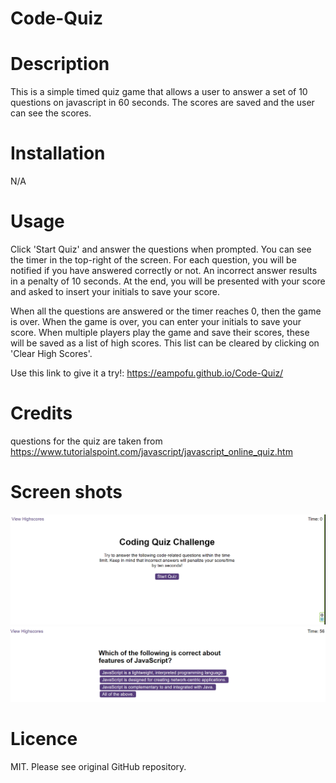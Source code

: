 # Code-Quiz
# Description

This is a simple timed quiz game that allows a user to answer a set of 10 questions on javascript in 60 seconds. The scores are saved and the user can see the scores.  

# Installation
N/A

# Usage
  Click 'Start Quiz' and answer the questions when prompted. You can see the timer in the top-right of the screen. For each question, you will be notified if you have answered correctly or not. An incorrect answer results in a penalty of 10 seconds. At the end, you will be presented with your score and asked to insert your initials to save your score.

  When all the questions are answered or the timer reaches 0, then the game is over. When the game is over, you can enter your initials to save your score. When multiple players play the game and save their scores, these will be saved as a list of high scores. This list can be cleared by clicking on 'Clear High Scores'.

  Use this link to give it a try!: https://eampofu.github.io/Code-Quiz/
# Credits
questions for the quiz are taken from https://www.tutorialspoint.com/javascript/javascript_online_quiz.htm

# Screen shots
![Alt text](./assets/images/image.png)
![Alt text](./assets/images/image-1.png)
# Licence
MIT. Please see original GitHub repository.